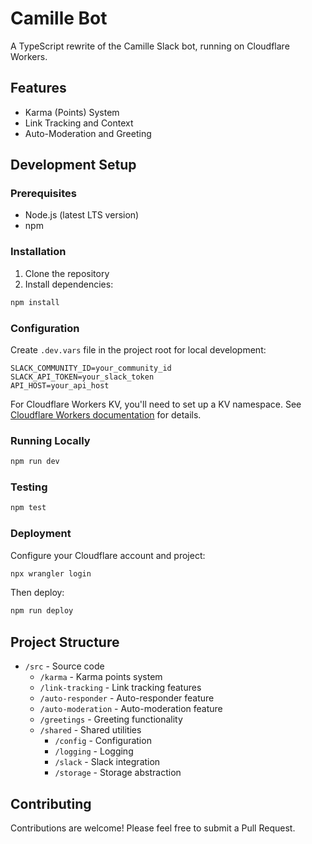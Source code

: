 # Camille Bot

A TypeScript rewrite of the Camille Slack bot, running on Cloudflare Workers.

## Features

- Karma (Points) System
- Link Tracking and Context
- Auto-Moderation and Greeting

## Development Setup

### Prerequisites

- Node.js (latest LTS version)
- npm 

### Installation

1. Clone the repository
2. Install dependencies:

```bash
npm install
```

### Configuration

Create `.dev.vars` file in the project root for local development:

```
SLACK_COMMUNITY_ID=your_community_id
SLACK_API_TOKEN=your_slack_token
API_HOST=your_api_host
```

For Cloudflare Workers KV, you'll need to set up a KV namespace. See [Cloudflare Workers documentation](https://developers.cloudflare.com/workers/runtime-apis/kv) for details.

### Running Locally

```bash
npm run dev
```

### Testing

```bash
npm test
```

### Deployment

Configure your Cloudflare account and project:

```bash
npx wrangler login
```

Then deploy:

```bash
npm run deploy
```

## Project Structure

- `/src` - Source code
  - `/karma` - Karma points system
  - `/link-tracking` - Link tracking features
  - `/auto-responder` - Auto-responder feature
  - `/auto-moderation` - Auto-moderation feature
  - `/greetings` - Greeting functionality
  - `/shared` - Shared utilities
    - `/config` - Configuration
    - `/logging` - Logging
    - `/slack` - Slack integration
    - `/storage` - Storage abstraction

## Contributing

Contributions are welcome! Please feel free to submit a Pull Request. 